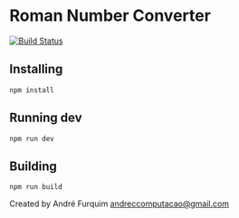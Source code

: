 # Roman Number Converter

[![Build Status](https://travis-ci.com/mcand/roman_converter.svg?branch=master)](https://travis-ci.com/mcand/roman_converter)

## Installing
`npm install`

## Running dev
`npm run dev`

## Building 
`npm run build`

Created by André Furquim <andreccomputacao@gmail.com>
